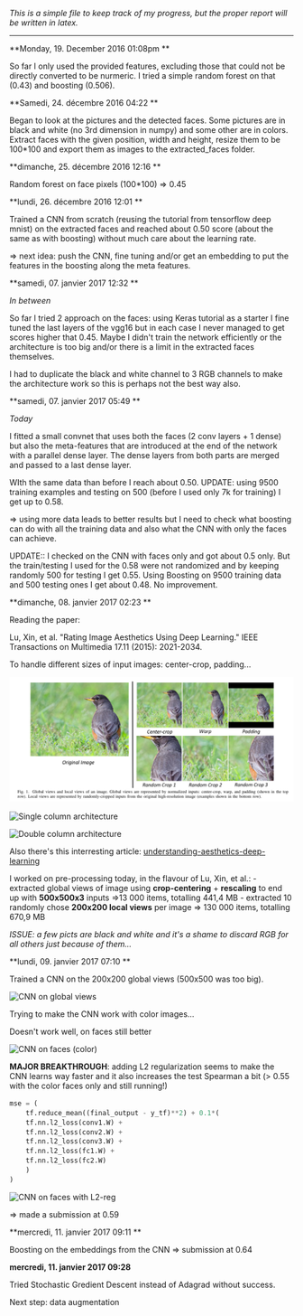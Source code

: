 *This is a simple file to keep track of my progress, but the proper report will be written in latex.*

-------------------

**Monday, 19. December 2016 01:08pm **

So far I only used the provided features, excluding those that could not be directly converted to be nurmeric. I tried a simple random forest on that (0.43) and boosting (0.506).


**Samedi, 24. décembre 2016 04:22 **

Began to look at the pictures and the detected faces. Some pictures are in black and white (no 3rd dimension in numpy) and some other are in colors. Extract faces with the given position, width and height, resize them to be 100*100 and export them as images to the extracted_faces folder.


**dimanche, 25. décembre 2016 12:16 **

Random forest on face pixels (100*100) => 0.45

**lundi, 26. décembre 2016 12:01 **

Trained a CNN from scratch (reusing the tutorial from tensorflow deep mnist) on the extracted faces and reached about 0.50 score (about the same as with boosting) without much care about the learning rate.

=> next idea: push the CNN, fine tuning and/or get an embedding to put the features in the boosting along the meta features. 


**samedi, 07. janvier 2017 12:32 **

*In between*

So far I tried 2 approach on the faces: using Keras tutorial as a starter I fine tuned the last layers of the vgg16 but in each case I never managed to get scores higher that 0.45. Maybe I didn't train the network efficiently or the architecture is too big and/or there is a limit in the extracted faces themselves.

I had to duplicate the black and white channel to 3 RGB channels to make the architecture work so this is perhaps not the best way also.


**samedi, 07. janvier 2017 05:49 **

*Today*

I fitted a small convnet that uses both the faces (2 conv layers + 1 dense) but also the meta-features that are introduced at the end of the network with a parallel dense layer. The dense layers from both parts are merged and passed to a last dense layer.

WIth the same data than before I reach about 0.50. UPDATE: using 9500 training examples and testing on 500 (before I used only 7k for training) I get up to 0.58.

=> using more data leads to better results but I need to check what boosting can do with all the training data and also what the CNN with only the faces can achieve.

UPDATE:: I checked on the CNN with faces only and got about 0.5 only. But the train/testing I used for the 0.58 were not randomized and by keeping randomly 500 for testing I get 0.55. Using Boosting on 9500 training data and 500 testing ones I get about 0.48. No improvement.


**dimanche, 08. janvier 2017 02:23 **

Reading the paper: 

Lu, Xin, et al. "Rating Image Aesthetics Using Deep Learning." IEEE Transactions on Multimedia 17.11 (2015): 2021-2034.

To handle different sizes of input images: center-crop, padding...

![ Image resizing/cropping](img/image_cropping.png  "Image resizing/cropping")

![Single column architecture](/home/clement/Documents/git/regained/report/img/single_col_archi.png  "Single column architecture")



![Double column architecture](/home/clement/Documents/git/regained/report/img/double_col_archi.png  "Double column architecture")


Also there's this interresting article: [understanding-aesthetics-deep-learning](https://devblogs.nvidia.com/parallelforall/understanding-aesthetics-deep-learning/) 

I worked on pre-processing today, in the flavour of Lu, Xin, et al.: 
	- extracted global views of image using **crop-centering** + **rescaling** to end up with **500x500x3** inputs =>13 000 items, totalling 441,4 MB
	- extracted 10 randomly chose **200x200 local views** per image => 130 000 items, totalling 670,9 MB
	
 *ISSUE: a few picts are black and white and it's a shame to discard RGB for all others just because of them...*
 
 
 **lundi, 09. janvier 2017 07:10 **
 
 Trained a CNN on the 200x200 global views (500x500 was too big).
 
 ![CNN on global views](/home/clement/Documents/git/regained/report/img/CNN_global_views.png  "CNN on global views")
 
 Trying to make the CNN work with color images...
 
 Doesn't work well, on faces still better
 
 ![CNN on faces (color)](/home/clement/Documents/git/regained/report/img/CNN_faces  "CNN on faces (color)")



**MAJOR BREAKTHROUGH**: adding L2 regularization seems to make the CNN learns way faster and it also increases the test Spearman a bit (> 0.55 with the color faces only and still running!)

```python
mse = (
    tf.reduce_mean((final_output - y_tf)**2) + 0.1*(
	tf.nn.l2_loss(conv1.W) +
	tf.nn.l2_loss(conv2.W) +
	tf.nn.l2_loss(conv3.W) +
	tf.nn.l2_loss(fc1.W) +
	tf.nn.l2_loss(fc2.W) 
    )
)
```

![CNN on faces with L2-reg](/home/clement/Documents/git/regained/report/img/CNN_faces_L2_reg.png  "CNN on faces with L2-reg")

=> made a submission at 0.59


**mercredi, 11. janvier 2017 09:11 **

Boosting on the embeddings from the CNN => submission at 0.64


**mercredi, 11. janvier 2017 09:28**

Tried Stochastic Gredient Descent instead of Adagrad without success.

Next step: data augmentation
